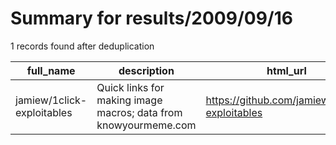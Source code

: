 
# Summary for results/2009/09/16
    
1 records found after deduplication

| full_name | description | html_url | matched_list | matched_count | pushed_at | size | stargazers_count | language | forks_count |
|----------------------------|-----------------------------------------------------------------|-----------------------------------------------|----------------|-----------------|---------------------------|--------|--------------------|------------|---------------|
| jamiew/1click-exploitables | Quick links for making image macros; data from knowyourmeme.com | https://github.com/jamiew/1click-exploitables | ['exploit'] | 1 | 2009-09-16 03:23:34+00:00 | 196 | 3 | Ruby | 1 |

